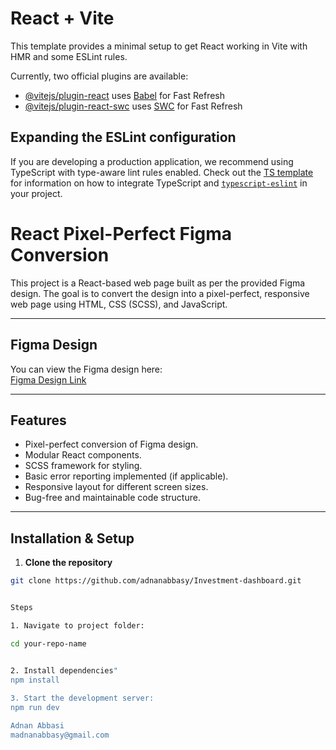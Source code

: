 # React + Vite

This template provides a minimal setup to get React working in Vite with HMR and some ESLint rules.

Currently, two official plugins are available:

- [@vitejs/plugin-react](https://github.com/vitejs/vite-plugin-react/blob/main/packages/plugin-react) uses [Babel](https://babeljs.io/) for Fast Refresh
- [@vitejs/plugin-react-swc](https://github.com/vitejs/vite-plugin-react/blob/main/packages/plugin-react-swc) uses [SWC](https://swc.rs/) for Fast Refresh

## Expanding the ESLint configuration

If you are developing a production application, we recommend using TypeScript with type-aware lint rules enabled. Check out the [TS template](https://github.com/vitejs/vite/tree/main/packages/create-vite/template-react-ts) for information on how to integrate TypeScript and [`typescript-eslint`](https://typescript-eslint.io) in your project.


# React Pixel-Perfect Figma Conversion

This project is a React-based web page built as per the provided Figma design. The goal is to convert the design into a pixel-perfect, responsive web page using HTML, CSS (SCSS), and JavaScript.

---

## Figma Design

You can view the Figma design here:  
[Figma Design Link](https://www.figma.com/file/FIW0eMFfMmnhVf2pMAaG8H/Assessment?type=design&node-id=0%3A1&mode=design&t=vQv5IlHq1u35ou5v-1)

---

## Features

- Pixel-perfect conversion of Figma design.
- Modular React components.
- SCSS framework for styling.
- Basic error reporting implemented (if applicable).
- Responsive layout for different screen sizes.
- Bug-free and maintainable code structure.

---

## Installation & Setup

1. **Clone the repository**

```bash
git clone https://github.com/adnanabbasy/Investment-dashboard.git


Steps 

1. Navigate to project folder:

cd your-repo-name


2. Install dependencies"
npm install
 
3. Start the development server:
npm run dev

Adnan Abbasi
madnanabbasy@gmail.com
